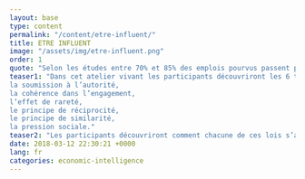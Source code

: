```yaml
---
layout: base
type: content
permalink: "/content/etre-influent/"
title: ETRE INFLUENT
image: "/assets/img/etre-influent.png"
order: 1
quote: "Selon les études entre 70% et 85% des emplois pourvus passent par une implication du réseau personnel."
teaser1: "Dans cet atelier vivant les participants découvriront les 6 techniques d’influence selon Robert Cialdini :
la soumission à l’autorité,
la cohérence dans l’engagement,
l’effet de rareté,
le principe de réciprocité,
le principe de similarité,
la pression sociale."
teaser2: "Les participants découvriront comment chacune de ces lois s’applique à la construction de leur réseau online et offline et comment maximiser leur influence lors de la présentation de leurs propositions de valeurs."
date: 2018-03-12 22:30:21 +0000
lang: fr
categories: economic-intelligence
---
```

